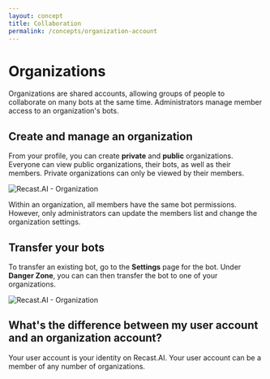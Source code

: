 ```yaml
---
layout: concept
title: Collaboration
permalink: /concepts/organization-account
---
```


# Organizations

Organizations are shared accounts, allowing groups of people to collaborate on many bots at the same time. Administrators manage member access to an organization's bots.

## Create and manage an organization

From your profile, you can create **private** and **public** organizations. Everyone can view public organizations, their bots, as well as their members. Private organizations can only be viewed by their members.

![Recast.AI - Organization](https://cdn.recast.ai/man/organisation/create-org.png)

Within an organization, all members have the same bot permissions. However, only administrators can update the members list and change the organization settings.

## Transfer your bots

To transfer an existing bot, go to the **Settings** page for the bot. Under **Danger Zone**, you can can then transfer the bot to one of your organizations.

![Recast.AI - Organization](https://cdn.recast.ai/man/organisation/transfer.png)

## What's the difference between my user account and an organization account?

Your user account is your identity on Recast.AI. Your user account can be a member of any number of organizations.

